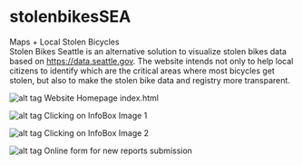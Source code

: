 stolenbikesSEA
==============

Maps + Local Stolen Bicycles  
Stolen Bikes Seattle is an alternative solution to visualize stolen bikes data based on https://data.seattle.gov. The website intends not only to help local citizens to identify which are the critical areas where most bicycles get stolen, but also to make the stolen bike data and registry more transparent.  


![alt tag](https://raw.github.com/lcdvirgo/stolenbikesSEA/master/screenshots/index.png)
Website Homepage index.html

![alt tag](https://raw.github.com/lcdvirgo/stolenbikesSEA/master/screenshots/infobox.png)
Clicking on InfoBox Image 1

![alt tag](https://raw.github.com/lcdvirgo/stolenbikesSEA/master/screenshots/infobox2.png)
Clicking on InfoBox Image 2

![alt tag](https://raw.github.com/lcdvirgo/stolenbikesSEA/master/screenshots/form-submission.png)
Online form for new reports submission
